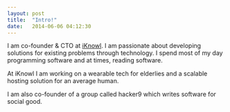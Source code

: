 ```yaml
---
layout: post
title:  "Intro!"
date:   2014-06-06 04:12:30
---
```


I am co-founder & CTO at <a href="http://iknowl.co">iKnowl</a>. I am passionate about developing solutions for existing problems through technology. I spend most of my day programming software and at times, reading software.

At iKnowl I am working on a wearable tech for elderlies and a scalable hosting solution for an average human.

I am also co-founder of a group called hacker9 which writes software for social good.

